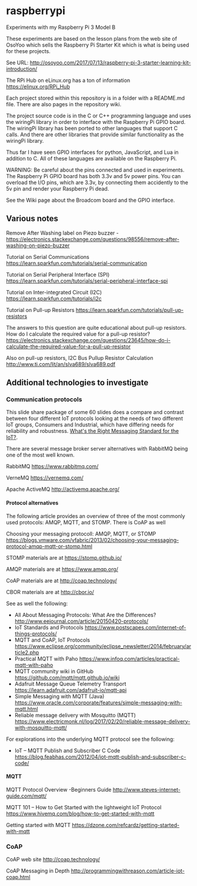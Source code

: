 # raspberrypi
Experiments with my Raspberry Pi 3 Model B

These experiments are based on the lesson plans from the web site of
OsoYoo which sells the Raspberry Pi Starter Kit which is what is
being used for these projects.

See URL:
  http://osoyoo.com/2017/07/13/raspberry-pi-3-starter-learning-kit-introduction/ 

The RPi Hub on eLinux.org has a ton of information https://elinux.org/RPi_Hub

Each project stored within this repository is in a folder with a README.md file. There are also pages in the repository wiki.

The project source code is in the C or C++ programming language and uses the wiringPi library in order to interface with the Raspberry Pi GPIO board. The wiringPi library has been ported to other languages that support C calls. And there are other libraries that provide
similar functionality as the wiringPi library.

Thus far I have seen GPIO interfaces for python, JavaScript, and Lua in addition to C. All of these languages are available on the Raspberry Pi.

WARNING: Be careful about the pins connected and used in experiments. The Raspberry Pi GPIO board has both 3.3v and 5v power pins. You can overload the I/O pins, which are 3.3v, by connecting them accidently to the 5v pin and render your Raspberry Pi dead.

See the Wiki page about the Broadcom board and the GPIO interface.

## Various notes

Remove After Washing label on Piezo buzzer - https://electronics.stackexchange.com/questions/98556/remove-after-washing-on-piezo-buzzer

Tutorial on Serial Communications https://learn.sparkfun.com/tutorials/serial-communication

Tutorial on Serial Peripheral Interface (SPI) https://learn.sparkfun.com/tutorials/serial-peripheral-interface-spi

Tutorial on Inter-integrated Circuit (I2C) https://learn.sparkfun.com/tutorials/i2c

Tutorial on Pull-up Resistors https://learn.sparkfun.com/tutorials/pull-up-resistors

The answers to this question are quite educational about pull-up resistors. How do I calculate the required value for a pull-up resistor? https://electronics.stackexchange.com/questions/23645/how-do-i-calculate-the-required-value-for-a-pull-up-resistor

Also on pull-up resistors, I2C Bus Pullup Resistor Calculation http://www.ti.com/lit/an/slva689/slva689.pdf

## Additional technologies to investigate

### Communication protocols

This slide share package of some 60 slides does a compare and contrast between four different IoT protocols
looking at the needs of two different IoT groups, Consumers and Industrial, which have differing needs
for reliability and robustness. [What's the Right Messaging Standard for the IoT?](https://www.slideshare.net/Angelo.Corsaro/whats-the-right-messaging-standard-for-the-iot).

There are several message broker server alternatives with RabbitMQ being one of the most well known.

RabbitMQ https://www.rabbitmq.com/

VerneMQ https://vernemq.com/

Apache ActiveMQ http://activemq.apache.org/

#### Protocol alternatives

The following article provides an overview of three of the most commonly used
protocols: AMQP, MQTT, and STOMP. There is CoAP as well

Choosing your messaging protocoll: AMQP, MQTT, or STOMP
https://blogs.vmware.com/vfabric/2013/02/choosing-your-messaging-protocol-amqp-mqtt-or-stomp.html

STOMP materials are at https://stomp.github.io/

AMQP materials are at https://www.amqp.org/

CoAP materials are at http://coap.technology/

CBOR materials are at http://cbor.io/

See as well the following:

 - All About Messaging Protocols: What Are the Differences? http://www.eejournal.com/article/20150420-protocols/
 - IoT Standards and Protocols https://www.postscapes.com/internet-of-things-protocols/
 - MQTT and CoAP, IoT Protocols https://www.eclipse.org/community/eclipse_newsletter/2014/february/article2.php
 - Practical MQTT with Paho https://www.infoq.com/articles/practical-mqtt-with-paho
 - MQTT community wiki in GitHub https://github.com/mqtt/mqtt.github.io/wiki
 - Adafruit Message Queue Telemetry Transport https://learn.adafruit.com/adafruit-io/mqtt-api
 - Simple Messaging with MQTT (Java) https://www.oracle.com/corporate/features/simple-messaging-with-mqtt.html
 - Reliable message delivery with Mosquitto (MQTT) https://www.electricmonk.nl/log/2017/02/20/reliable-message-delivery-with-mosquitto-mqtt/
 
 For explorations into the underlying MQTT protocol see the following:
  - IoT – MQTT Publish and Subscriber C Code https://blog.feabhas.com/2012/04/iot-mqtt-publish-and-subscriber-c-code/

#### MQTT

MQTT Protocol Overview -Beginners Guide http://www.steves-internet-guide.com/mqtt/

MQTT 101 – How to Get Started with the lightweight IoT Protocol https://www.hivemq.com/blog/how-to-get-started-with-mqtt

Getting started with MQTT https://dzone.com/refcardz/getting-started-with-mqtt

### CoAP

CoAP web site http://coap.technology/

CoAP Messaging in Depth http://programmingwithreason.com/article-iot-coap.html
